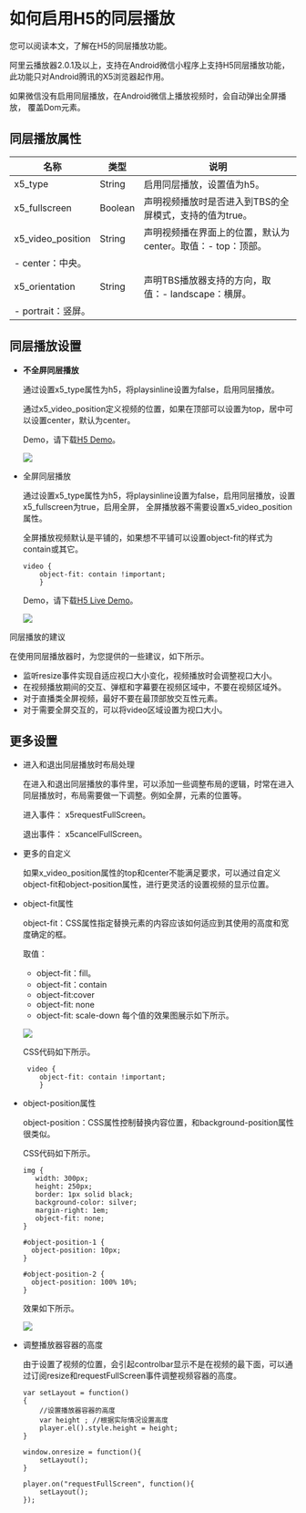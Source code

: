 # 如何启用H5的同层播放

您可以阅读本文，了解在H5的同层播放功能。

阿里云播放器2.0.1及以上，支持在Android微信小程序上支持H5同层播放功能，此功能只对Android腾讯的X5浏览器起作用。

如果微信没有启用同层播放，在Android微信上播放视频时，会自动弹出全屏播放， 覆盖Dom元素。

## 同层播放属性

|名称|类型|说明|
|--|--|--|
|x5\_type|String|启用同层播放，设置值为h5。|
|x5\_fullscreen|Boolean|声明视频播放时是否进入到TBS的全屏模式，支持的值为true。|
|x5\_video\_position|String|声明视频播在界面上的位置，默认为center。取值：-   top：顶部。
-   center：中央。 |
|x5\_orientation|String|声明TBS播放器支持的方向，取值：-   landscape：横屏。
-   portrait：竖屏。 |

## 同层播放设置

-   **不全屏同层播放**

    通过设置x5\_type属性为h5，将playsinline设置为false，启用同层播放。

    通过x5\_video\_position定义视频的位置，如果在顶部可以设置为top，居中可以设置center，默认为center。

    Demo，请下载[H5 Demo](https://github.com/alilmq/h5demo)。

    ![](https://static-aliyun-doc.oss-accelerate.aliyuncs.com/assets/img/zh-CN/0677522161/p190051.png)

-   全屏同层播放

    通过设置x5\_type属性为h5，将playsinline设置为false，启用同层播放，设置x5\_fullscreen为true，启用全屏， 全屏播放器不需要设置x5\_video\_position属性。

    全屏播放视频默认是平铺的，如果想不平铺可以设置object-fit的样式为contain或其它。

    ```
    video {
        object-fit: contain !important;
        }            
    ```

    Demo，请下载[H5 Live Demo](https://github.com/alilmq/h5livedemo)。

    ![](https://static-aliyun-doc.oss-accelerate.aliyuncs.com/assets/img/zh-CN/0677522161/p190052.png)


同层播放的建议

在使用同层播放器时，为您提供的一些建议，如下所示。

-   监听resize事件实现自适应视口大小变化，视频播放时会调整视口大小。
-   在视频播放期间的交互、弹框和字幕要在视频区域中，不要在视频区域外。
-   对于直播类全屏视频，最好不要在最顶部放交互性元素。
-   对于需要全屏交互的，可以将video区域设置为视口大小。

## 更多设置

-   进入和退出同层播放时布局处理

    在进入和退出同层播放的事件里，可以添加一些调整布局的逻辑，时常在进入同层播放时，布局需要做一下调整。例如全屏，元素的位置等。

    进入事件： x5requestFullScreen。

    退出事件： x5cancelFullScreen。

-   更多的自定义

    如果x\_video\_position属性的top和center不能满足要求，可以通过自定义object-fit和object-position属性，进行更灵活的设置视频的显示位置。

-   object-fit属性

    object-fit：CSS属性指定替换元素的内容应该如何适应到其使用的高度和宽度确定的框。

    取值：

    -   object-fit：fill。
    -   object-fit：contain
    -   object-fit:cover
    -   object-fit: none
    -   object-fit: scale-down
    每个值的效果图展示如下所示。

    ![](https://static-aliyun-doc.oss-accelerate.aliyuncs.com/assets/img/zh-CN/0677522161/p190053.png)

    CSS代码如下所示。

    ```
     video {
        object-fit: contain !important;
        }            
    ```

-   object-position属性

    object-position：CSS属性控制替换内容位置，和background-position属性很类似。

    CSS代码如下所示。

    ```
    img {
       width: 300px;
       height: 250px;
       border: 1px solid black;
       background-color: silver;
       margin-right: 1em;
       object-fit: none;
    }
    
    #object-position-1 {
      object-position: 10px;
    }
    
    #object-position-2 {
      object-position: 100% 10%;
    }       
    ```

    效果如下所示。

    ![](https://static-aliyun-doc.oss-accelerate.aliyuncs.com/assets/img/zh-CN/0677522161/p190054.png)

-   调整播放器容器的高度

    由于设置了视频的位置，会引起controlbar显示不是在视频的最下面，可以通过订阅resize和requestFullScreen事件调整视频容器的高度。

    ```
    var setLayout = function()
    {    
        //设置播放器容器的高度
        var height ; //根据实际情况设置高度
        player.el().style.height = height;
    }
    
    window.onresize = function(){
        setLayout();
    }
    
    player.on("requestFullScreen", function(){
        setLayout();
    });  
    ```


